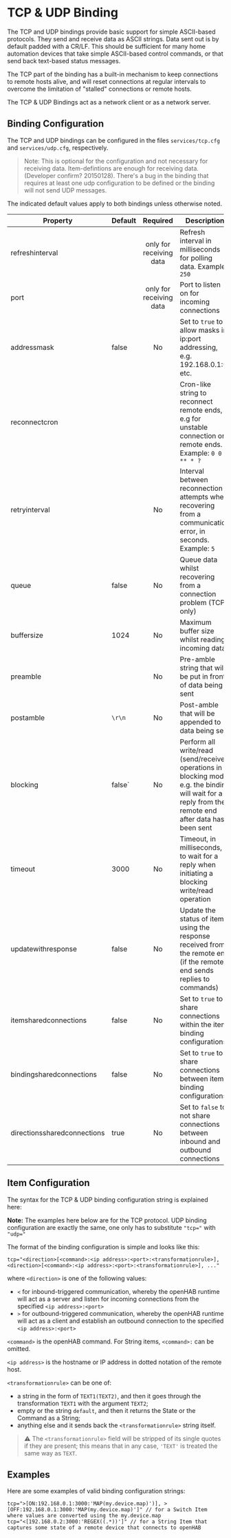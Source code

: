 # TCP & UDP Binding

The TCP and UDP bindings provide basic support for simple ASCII-based protocols. They send and receive data as ASCII strings. Data sent out is by default padded with a CR/LF. This should be sufficient for many home automation devices that take simple ASCII-based control commands, or that send back text-based status messages.

The TCP part of the binding has a built-in mechanism to keep connections to remote hosts alive, and will reset connections at regular intervals to overcome the limitation of "stalled" connections or remote hosts.

The TCP & UDP Bindings act as a network client or as a network server.

## Binding Configuration

The TCP and UDP bindings can be configured in the files `services/tcp.cfg` and `services/udp.cfg`, respectively.

> Note: This is optional for the configuration and not necessary for receiving data. Item-defintions are enough for receiving data. (Developer confirm? 20150128). There's a bug in the binding that requires at least one udp configuration to be defined or the binding will not send UDP messages.

The indicated default values apply to both bindings unless otherwise noted.

| Property | Default | Required | Description |
|----------|---------|:--------:|-------------|
| refreshinterval |  | only for receiving data | Refresh interval in milliseconds for polling data.  Example: `250` |
| port     |         | only for receiving data | Port to listen on for incoming connections |
| addressmask | false |    No   | Set to `true` to allow masks in ip:port addressing, e.g. 192.168.0.1:`**` etc. |
| reconnectcron |    |          | Cron-like string to reconnect remote ends, e.g for unstable connection or remote ends. Example: `0 0 0 ** * ?` |
| retryinterval |    |    No    | Interval between reconnection attempts when recovering from a communication error, in seconds.  Example: `5` |
| queue    | false   |    No    | Queue data whilst recovering from a connection problem (TCP only) |
| buffersize |1024   |    No    | Maximum buffer size whilst reading incoming data |
| preamble |         |    No    | Pre-amble string that will be put in front of data being sent |
| postamble | `\r\n` |    No    | Post-amble that will be appended to data being sent |
| blocking | false`  |    No    | Perform all write/read (send/receive) operations in a blocking mode, e.g. the binding will wait for a reply from the remote end after data has been sent |
| timeout | 3000     |    No    | Timeout, in milliseconds, to wait for a reply when initiating a blocking write/read operation |
| updatewithresponse | false | No |Update the status of items using the response received from the remote end (if the remote end sends replies to commands) |
| itemsharedconnections | false | No | Set to `true` to share connections within the item binding configurations |
| bindingsharedconnections | false | No | Set to `true` to share connections between item binding configurations |
| directionssharedconnections | true | No | Set to `false` to not share connections between inbound and outbound connections |

## Item Configuration

The syntax for the TCP & UDP binding configuration string is explained here:

**Note:** The examples here below are for the TCP protocol. UDP binding configuration are exactly the same, one only has to substitute `"tcp="` with `"udp="`

The format of the binding configuration is simple and looks like this:

```
tcp="<direction>[<command>:<ip address>:<port>:<transformationrule>], <direction>[<command>:<ip address>:<port>:<transformationrule>], ..."
```

where `<direction>` is one of the following values:

- `<` for inbound-triggered communication, whereby the openHAB runtime will act as a server and listen for incoming connections from the specified `<ip address>:<port>`
- `>` for outbound-triggered communication, whereby the openHAB runtime will act as a client and establish an outbound connection to the specified `<ip address>:<port>`

`<command>` is the openHAB command. For String items, `<command>:` can be omitted.

`<ip address>` is the hostname or IP address in dotted notation of the remote host.

`<transformationrule>` can be one of:

* a string in the form of `TEXT1(TEXT2)`, and then it goes through the transformation `TEXT1` with the argument `TEXT2`;
* empty or the string `default`, and then it returns the State or the Command as a String;
* anything else and it sends back the `<transformationrule>` string itself.

> :warning: The `<transformationrule>` field will be stripped of its single quotes if they are present; this means that in any case, `'TEXT'` is treated the same way as `TEXT`.

## Examples

Here are some examples of valid binding configuration strings:

```
tcp=">[ON:192.168.0.1:3000:'MAP(my.device.map)')], >[OFF:192.168.0.1:3000:'MAP(my.device.map)']" // for a Switch Item where values are converted using the my.device.map
tcp="<[192.168.0.2:3000:'REGEX((.*))']" // for a String Item that captures some state of a remote device that connects to openHAB
```
